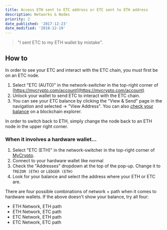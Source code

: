 ```yaml
---
title: Access ETH sent to ETC address or ETC sent to ETH address
description: Networks & Nodes
priority: 2
date_published: '2017-12-23'
date_modified: '2018-12-19'
---
```


> "I sent ETC to my ETH wallet by mistake".

## How to

In order to see your ETC and interact with the ETC chain, you must first be on an ETC node.

1. Select "ETC (AUTO)" in the network-switcher in the top-right corner of [https://mycrypto.com/account](https://mycrypto.com/account)
2. Unlock your wallet to send ETC to interact with the ETC chain.
3. You can see your ETC balance by clicking the "View & Send" page in the navigation and selected -> "View Address". You can also [check your balance](/how-to/accessing-wallet/how-to-check-the-balance-of-your-account) on a blockchain explorer.

In order to switch back to ETH, simply change the node back to an ETH node in the upper right corner.

### When it involves a hardware wallet...

1. Select "ETC (ETH)" in the network-switcher in the top-right corner of [MyCrypto](https://mycrypto.com/account).
2. Connect to your hardware wallet like normal
3. Check the "Addresses" dropdown at the top of the pop-up. Change it to `TREZOR (ETH)` or `LEDGER (ETH)`
4. Look for your balance and select the address where your ETH or ETC are.

There are four possible combinations of network + path when it comes to hardware wallets. If the above doesn't show your balance, try all four:

* ETH Network, ETH path
* ETH Network, ETC path
* ETC Network, ETH path
* ETC Network, ETC path
